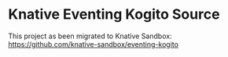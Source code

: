 # Knative Eventing Kogito Source

This project as been migrated to Knative Sandbox: https://github.com/knative-sandbox/eventing-kogito
